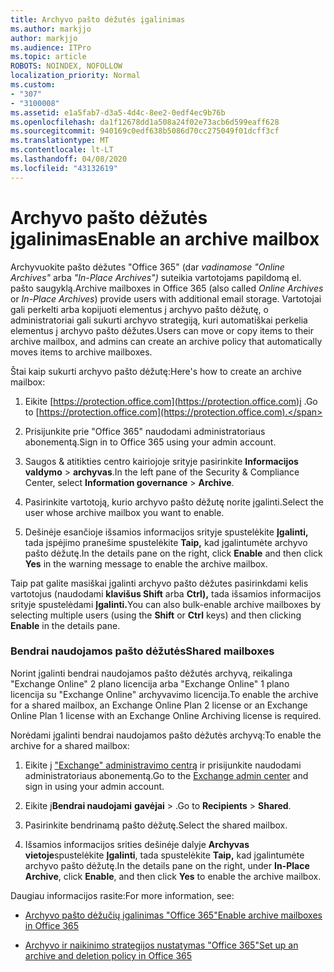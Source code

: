 ```yaml
---
title: Archyvo pašto dėžutės įgalinimas
ms.author: markjjo
author: markjjo
ms.audience: ITPro
ms.topic: article
ROBOTS: NOINDEX, NOFOLLOW
localization_priority: Normal
ms.custom:
- "307"
- "3100008"
ms.assetid: e1a5fab7-d3a5-4d4c-8ee2-0edf4ec9b76b
ms.openlocfilehash: da1f12678dd1a508a24f02e73acb6d599eaff628
ms.sourcegitcommit: 940169c0edf638b5086d70cc275049f01dcff3cf
ms.translationtype: MT
ms.contentlocale: lt-LT
ms.lasthandoff: 04/08/2020
ms.locfileid: "43132619"
---
```

# <a name="enable-an-archive-mailbox"></a><span data-ttu-id="0aa7c-102">Archyvo pašto dėžutės įgalinimas</span><span class="sxs-lookup"><span data-stu-id="0aa7c-102">Enable an archive mailbox</span></span>

<span data-ttu-id="0aa7c-103">Archyvuokite pašto dėžutes "Office 365" (dar *vadinamose "Online Archives"* arba *"In-Place Archives")* suteikia vartotojams papildomą el. pašto saugyklą.</span><span class="sxs-lookup"><span data-stu-id="0aa7c-103">Archive mailboxes in Office 365 (also called *Online Archives* or *In-Place Archives*) provide users with additional email storage.</span></span> <span data-ttu-id="0aa7c-104">Vartotojai gali perkelti arba kopijuoti elementus į archyvo pašto dėžutę, o administratoriai gali sukurti archyvo strategiją, kuri automatiškai perkelia elementus į archyvo pašto dėžutes.</span><span class="sxs-lookup"><span data-stu-id="0aa7c-104">Users can move or copy items to their archive mailbox, and admins can create an archive policy that automatically moves items to archive mailboxes.</span></span>
  
<span data-ttu-id="0aa7c-105">Štai kaip sukurti archyvo pašto dėžutę:</span><span class="sxs-lookup"><span data-stu-id="0aa7c-105">Here's how to create an archive mailbox:</span></span>
  
1. <span data-ttu-id="0aa7c-106">Eikite [https://protection.office.com](https://protection.office.com)į .</span><span class="sxs-lookup"><span data-stu-id="0aa7c-106">Go to [https://protection.office.com](https://protection.office.com).</span></span>

2. <span data-ttu-id="0aa7c-107">Prisijunkite prie "Office 365" naudodami administratoriaus abonementą.</span><span class="sxs-lookup"><span data-stu-id="0aa7c-107">Sign in to Office 365 using your admin account.</span></span>

3. <span data-ttu-id="0aa7c-108">Saugos &amp; atitikties centro kairiojoje srityje pasirinkite **Informacijos valdymo** \> **archyvas**.</span><span class="sxs-lookup"><span data-stu-id="0aa7c-108">In the left pane of the Security &amp; Compliance Center, select **Information governance** \> **Archive**.</span></span>

4. <span data-ttu-id="0aa7c-109">Pasirinkite vartotoją, kurio archyvo pašto dėžutę norite įgalinti.</span><span class="sxs-lookup"><span data-stu-id="0aa7c-109">Select the user whose archive mailbox you want to enable.</span></span>

5. <span data-ttu-id="0aa7c-110">Dešinėje esančioje išsamios informacijos srityje spustelėkite **Įgalinti,** tada įspėjimo pranešime spustelėkite **Taip,** kad įgalintumėte archyvo pašto dėžutę.</span><span class="sxs-lookup"><span data-stu-id="0aa7c-110">In the details pane on the right, click **Enable** and then click **Yes** in the warning message to enable the archive mailbox.</span></span>

<span data-ttu-id="0aa7c-111">Taip pat galite masiškai įgalinti archyvo pašto dėžutes pasirinkdami kelis vartotojus (naudodami **klavišus Shift** arba **Ctrl),** tada išsamios informacijos srityje spustelėdami **Įgalinti.**</span><span class="sxs-lookup"><span data-stu-id="0aa7c-111">You can also bulk-enable archive mailboxes by selecting multiple users (using the **Shift** or **Ctrl** keys) and then clicking **Enable** in the details pane.</span></span>
  
### <a name="shared-mailboxes"></a><span data-ttu-id="0aa7c-112">Bendrai naudojamos pašto dėžutės</span><span class="sxs-lookup"><span data-stu-id="0aa7c-112">Shared mailboxes</span></span>

<span data-ttu-id="0aa7c-113">Norint įgalinti bendrai naudojamos pašto dėžutės archyvą, reikalinga "Exchange Online" 2 plano licencija arba "Exchange Online" 1 plano licencija su "Exchange Online" archyvavimo licencija.</span><span class="sxs-lookup"><span data-stu-id="0aa7c-113">To enable the archive for a shared mailbox, an Exchange Online Plan 2 license or an Exchange Online Plan 1 license with an Exchange Online Archiving license is required.</span></span>  

<span data-ttu-id="0aa7c-114">Norėdami įgalinti bendrai naudojamos pašto dėžutės archyvą:</span><span class="sxs-lookup"><span data-stu-id="0aa7c-114">To enable the archive for a shared mailbox:</span></span>

1. <span data-ttu-id="0aa7c-115">Eikite į ["Exchange" administravimo centrą](https://outlook.office365.com/ecp) ir prisijunkite naudodami administratoriaus abonementą.</span><span class="sxs-lookup"><span data-stu-id="0aa7c-115">Go to the [Exchange admin center](https://outlook.office365.com/ecp) and sign in using your admin account.</span></span>

2. <span data-ttu-id="0aa7c-116">Eikite į**Bendrai naudojami** **gavėjai** > .</span><span class="sxs-lookup"><span data-stu-id="0aa7c-116">Go to **Recipients** > **Shared**.</span></span>

3. <span data-ttu-id="0aa7c-117">Pasirinkite bendrinamą pašto dėžutę.</span><span class="sxs-lookup"><span data-stu-id="0aa7c-117">Select the shared mailbox.</span></span>

4. <span data-ttu-id="0aa7c-118">Išsamios informacijos srities dešinėje dalyje **Archyvas vietoje**spustelėkite **Įgalinti**, tada spustelėkite **Taip,** kad įgalintumėte archyvo pašto dėžutę.</span><span class="sxs-lookup"><span data-stu-id="0aa7c-118">In the details pane on the right, under **In-Place Archive**, click **Enable**, and then click **Yes** to enable the archive mailbox.</span></span>

<span data-ttu-id="0aa7c-119">Daugiau informacijos rasite:</span><span class="sxs-lookup"><span data-stu-id="0aa7c-119">For more information, see:</span></span>
  
- [<span data-ttu-id="0aa7c-120">Archyvo pašto dėžučių įgalinimas "Office 365"</span><span class="sxs-lookup"><span data-stu-id="0aa7c-120">Enable archive mailboxes in Office 365</span></span>](https://docs.microsoft.com/office365/securitycompliance/enable-archive-mailboxes)

- [<span data-ttu-id="0aa7c-121">Archyvo ir naikinimo strategijos nustatymas "Office 365"</span><span class="sxs-lookup"><span data-stu-id="0aa7c-121">Set up an archive and deletion policy in Office 365</span></span>](https://docs.microsoft.com//office365/securitycompliance/set-up-an-archive-and-deletion-policy-for-mailboxes)
